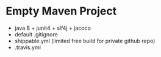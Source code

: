 # Empty Maven Project
 - java 8 + junit4 + slf4j + jacoco
 - default .gitignore
 - shippable.yml (limited free build for private github repo)
 - .travis.yml